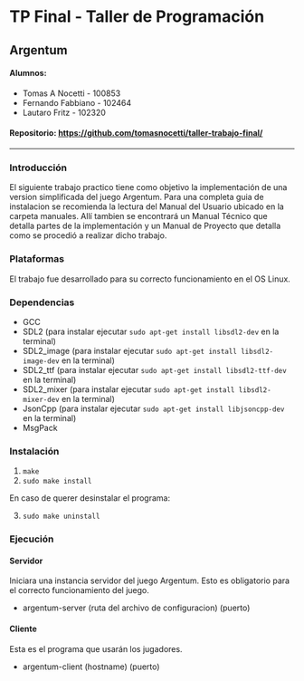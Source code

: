 # TP Final - Taller de Programación
## Argentum

#### Alumnos: 
- Tomas A Nocetti   - 100853
- Fernando Fabbiano - 102464
- Lautaro Fritz     - 102320

#### Repositorio: https://github.com/tomasnocetti/taller-trabajo-final/
___

### Introducción
El siguiente trabajo practico tiene como objetivo la implementación de una version simplificada del juego Argentum. Para una completa guia de instalacion se recomienda la lectura del Manual del Usuario ubicado en la carpeta manuales. Allí tambien se encontrará un Manual Técnico que detalla partes de la implementación y un Manual de Proyecto que detalla como se procedió a realizar dicho trabajo.

### Plataformas
El trabajo fue desarrollado para su correcto funcionamiento en el OS Linux.

### Dependencias
* GCC 
* SDL2 (para instalar ejecutar `sudo apt-get install libsdl2-dev` en la terminal)
* SDL2_image (para instalar ejecutar `sudo apt-get install libsdl2-image-dev` en la terminal)
* SDL2_ttf (para instalar ejecutar `sudo apt-get install libsdl2-ttf-dev` en la terminal)
* SDL2_mixer (para instalar ejecutar `sudo apt-get install libsdl2-mixer-dev` en la terminal)
* JsonCpp (para instalar ejecutar `sudo apt-get install libjsoncpp-dev` en la terminal)
* MsgPack 

### Instalación

1) `make`
2) `sudo make install`

En caso de querer desinstalar el programa:

3) `sudo make uninstall`

### Ejecución

#### Servidor
Iniciara una instancia servidor del juego Argentum. Esto es obligatorio para el correcto funcionamiento del juego.

* argentum-server (ruta del archivo de configuracion) (puerto)

#### Cliente
Esta es el programa que usarán los jugadores. 

* argentum-client (hostname) (puerto)

